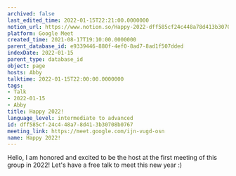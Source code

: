 ```yaml
---
archived: false
last_edited_time: 2022-01-15T22:21:00.0000000
notion_url: https://www.notion.so/Happy-2022-dff585cf24c448a78d413b30708b0767
platform: Google Meet
created_time: 2021-08-17T19:10:00.0000000
parent_database_id: e9339446-880f-4ef0-8ad7-8ad1f507dded
indexDate: 2022-01-15
parent_type: database_id
object: page
hosts: Abby
talktime: 2022-01-15T22:00:00.0000000
tags:
- Talk
- 2022-01-15
- Abby
title: Happy 2022!
language_level: intermediate to advanced
id: dff585cf-24c4-48a7-8d41-3b30708b0767
meeting_link: https://meet.google.com/ijn-vugd-osn
name: Happy 2022!
---
```


Hello, I am honored and excited to be the host at the first meeting of this group in 2022! Let's have a free talk to meet this new year :)





